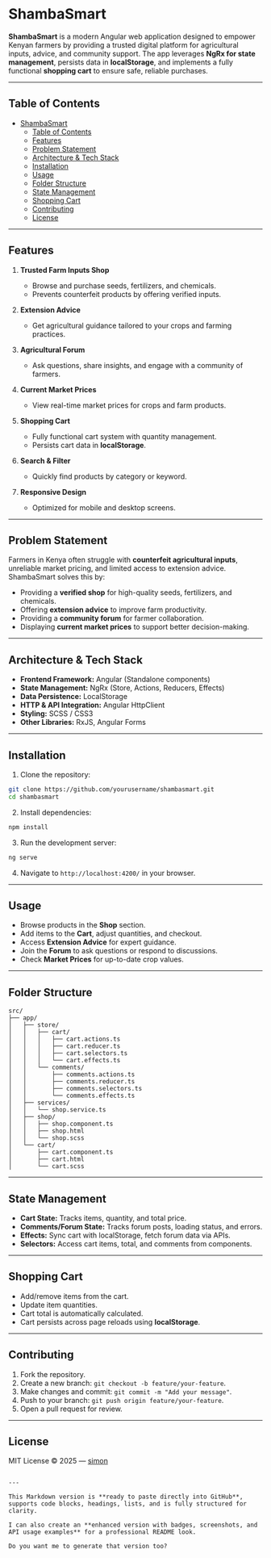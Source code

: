 # ShambaSmart

**ShambaSmart** is a modern Angular web application designed to empower Kenyan farmers by providing a trusted digital platform for agricultural inputs, advice, and community support. The app leverages **NgRx for state management**, persists data in **localStorage**, and implements a fully functional **shopping cart** to ensure safe, reliable purchases.

---

## Table of Contents

- [ShambaSmart](#shambasmart)
  - [Table of Contents](#table-of-contents)
  - [Features](#features)
  - [Problem Statement](#problem-statement)
  - [Architecture \& Tech Stack](#architecture--tech-stack)
  - [Installation](#installation)
  - [Usage](#usage)
  - [Folder Structure](#folder-structure)
  - [State Management](#state-management)
  - [Shopping Cart](#shopping-cart)
  - [Contributing](#contributing)
  - [License](#license)

---

## Features

1. **Trusted Farm Inputs Shop**  
   - Browse and purchase seeds, fertilizers, and chemicals.  
   - Prevents counterfeit products by offering verified inputs.  

2. **Extension Advice**  
   - Get agricultural guidance tailored to your crops and farming practices.  

3. **Agricultural Forum**  
   - Ask questions, share insights, and engage with a community of farmers.  

4. **Current Market Prices**  
   - View real-time market prices for crops and farm products.  

5. **Shopping Cart**  
   - Fully functional cart system with quantity management.  
   - Persists cart data in **localStorage**.  

6. **Search & Filter**  
   - Quickly find products by category or keyword.  

7. **Responsive Design**  
   - Optimized for mobile and desktop screens.  

---

## Problem Statement

Farmers in Kenya often struggle with **counterfeit agricultural inputs**, unreliable market pricing, and limited access to extension advice. ShambaSmart solves this by:  

- Providing a **verified shop** for high-quality seeds, fertilizers, and chemicals.  
- Offering **extension advice** to improve farm productivity.  
- Providing a **community forum** for farmer collaboration.  
- Displaying **current market prices** to support better decision-making.  

---

## Architecture & Tech Stack

- **Frontend Framework:** Angular (Standalone components)  
- **State Management:** NgRx (Store, Actions, Reducers, Effects)  
- **Data Persistence:** LocalStorage  
- **HTTP & API Integration:** Angular HttpClient  
- **Styling:** SCSS / CSS3  
- **Other Libraries:** RxJS, Angular Forms  

---

## Installation

1. Clone the repository:

```bash
git clone https://github.com/yourusername/shambasmart.git
cd shambasmart
````

2. Install dependencies:

```bash
npm install
```

3. Run the development server:

```bash
ng serve
```

4. Navigate to `http://localhost:4200/` in your browser.

---

## Usage

* Browse products in the **Shop** section.
* Add items to the **Cart**, adjust quantities, and checkout.
* Access **Extension Advice** for expert guidance.
* Join the **Forum** to ask questions or respond to discussions.
* Check **Market Prices** for up-to-date crop values.

---

## Folder Structure

```
src/
├── app/
│   ├── store/
│   │   ├── cart/
│   │   │   ├── cart.actions.ts
│   │   │   ├── cart.reducer.ts
│   │   │   ├── cart.selectors.ts
│   │   │   └── cart.effects.ts
│   │   └── comments/
│   │       ├── comments.actions.ts
│   │       ├── comments.reducer.ts
│   │       ├── comments.selectors.ts
│   │       └── comments.effects.ts
│   ├── services/
│   │   └── shop.service.ts
│   ├── shop/
│   │   ├── shop.component.ts
│   │   ├── shop.html
│   │   └── shop.scss
│   └── cart/
│       ├── cart.component.ts
│       ├── cart.html
│       └── cart.scss
```

---

## State Management

* **Cart State:** Tracks items, quantity, and total price.
* **Comments/Forum State:** Tracks forum posts, loading status, and errors.
* **Effects:** Sync cart with localStorage, fetch forum data via APIs.
* **Selectors:** Access cart items, total, and comments from components.

---

## Shopping Cart

* Add/remove items from the cart.
* Update item quantities.
* Cart total is automatically calculated.
* Cart persists across page reloads using **localStorage**.

---

## Contributing

1. Fork the repository.
2. Create a new branch: `git checkout -b feature/your-feature`.
3. Make changes and commit: `git commit -m "Add your message"`.
4. Push to your branch: `git push origin feature/your-feature`.
5. Open a pull request for review.

---

## License

MIT License © 2025 — [simon](https://github.com/Sighmore)

```

---

This Markdown version is **ready to paste directly into GitHub**, supports code blocks, headings, lists, and is fully structured for clarity.  

I can also create an **enhanced version with badges, screenshots, and API usage examples** for a professional README look.  

Do you want me to generate that version too?
```
